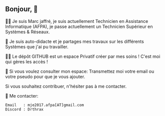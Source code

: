 ## Bonjour, 👋

🙋‍♀️ Je suis Marc jaffré, je suis actuellement Technicien en Assistance Informatique (AFPA), je passe actuellement un Technicien Supérieur en Systèmes & Réseaux.

🌈 Je suis auto-didacte et je partages mes travaux sur les différents Systèmes que j'ai pu travailler.

👩‍💻 Le dépôt GITHUB est un espace Privatif créer par mes soins ! C'est moi qui gères les accès !

🍿 Si vous voulez consulter mon espace: Transmettez moi votre email ou votre pseudo pour que je vous ajouter.

Si vous souhaitez contribuer, n'hésiter pas à me contacter.

🧙 Me contacter:
```
Email   : mje2017.afpa[AT]gmail.com
Discord : Drthrax
```


<!--
AAAAAAAAAAA
-->
